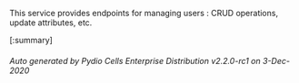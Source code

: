 






This service provides endpoints for managing users : CRUD operations, update attributes, etc.

[:summary]

###### Auto generated by Pydio Cells Enterprise Distribution v2.2.0-rc1 on 3-Dec-2020
